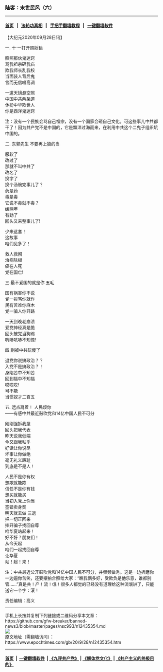 ### 陆客：末世民风（六）
------------------------

#### [首页](https://github.com/gfw-breaker/banned-news3/blob/master/README.md) &nbsp;&nbsp;|&nbsp;&nbsp; [法轮功真相](https://github.com/begood0513/basic/blob/master/README.md)  &nbsp;&nbsp;|&nbsp;&nbsp; [手把手翻墙教程](https://github.com/gfw-breaker/guides/wiki)  &nbsp;&nbsp;|&nbsp;&nbsp; [一键翻墙软件](https://github.com/gfw-breaker/nogfw/blob/master/README.md)  



<div><p>
 【大纪元2020年09月28日讯】
</p>
<p>
 一. 十·一打开照妖镜
</p>
<p>
 照照那伙鬼迷窍
 <br/>
 骂我祖宗砸我庙
 <br/>
 欺我师长乱我校
 <br/>
 当面装人背后鬼
 <br/>
 言而无信唱高调
</p>
<p>
 一道天镜悬空照
 <br/>
 中国中共两条道
 <br/>
 休扮中华欺世人
 <br/>
 你是西洋鬼迷窍
</p>
<p>
 注：没有一个民族会骂自己祖宗，没有一个国家会砸自己文化。可这些事儿中共都干了！因为共产党不是中国的，它是飘洋过海而来，在利用中共这个二鬼子组织坑中国的。
</p>
<p>
 二.
 <ok href="https://www.epochtimes.com/gb/tag/%E4%B8%9C%E9%83%AD%E5%85%88%E7%94%9F.html">
  东郭先生
 </ok>
 不要再上狼的当
</p>
<p>
 服软了
 <br/>
 改过了
 <br/>
 那就不叫中共了
 <br/>
 改名了
 <br/>
 换字了
 <br/>
 换个汤碗完事儿了？
 <br/>
 药是药
 <br/>
 毒是毒
 <br/>
 它说不毒就不毒？
 <br/>
 缓两年
 <br/>
 有劲了
 <br/>
 回头又来整事儿了!
</p>
<p>
 少来这套！
 <br/>
 这故事
 <br/>
 咱们见多了！
</p>
<p>
 救人救彻
 <br/>
 治病除根
 <br/>
 癌在人死
 <br/>
 党在国亡!
</p>
<p>
 三.最不爱国的就是你
 <ok href="https://www.epochtimes.com/gb/tag/%E4%BA%94%E6%AF%9B.html">
  五毛
 </ok>
</p>
<p>
 国有祸害你不说
 <br/>
 党一挨骂你就作
 <br/>
 民有苦难你麻木
 <br/>
 党一骗人你开路
</p>
<p>
 一天到晚老崩溃
 <br/>
 爱党神经真是脆
 <br/>
 回头被党当狗踢
 <br/>
 吭哧吭哧不知愧!
</p>
<p>
 四.别被中共玩傻了
</p>
<p>
 退党你说搞政治？？
 <br/>
 入党不是搞政治？！
 <br/>
 身陷苦中不知苦
 <br/>
 回到福中不知福
 <br/>
 哎哎哎!
 <br/>
 可不能
 <br/>
 当惯奴才二百五
</p>
<p>
 五. 远点扇着！ 人民烦你
 <br/>
 ——有感中共最近鼓吹党和14亿中国人民不可分
</p>
<p>
 刚刚强拆我屋
 <br/>
 回头把我代表
 <br/>
 昨天说我低端
 <br/>
 今又跟我粘乎
 <br/>
 好话让你说尽
 <br/>
 坏事让你做绝
 <br/>
 毫无礼义廉耻
 <br/>
 到底是不是人！
</p>
<p>
 人民不是你有权
 <br/>
 想欺就能欺
 <br/>
 信任不是你有钱
 <br/>
 想买就能买
 <br/>
 当初入党上你当
 <br/>
 签错卖身契
 <br/>
 明天就去做
 <ok href="https://www.epochtimes.com/gb/tag/%E4%B8%89%E9%80%80.html">
  三退
 </ok>
 <br/>
 把一切正回来
 <br/>
 摔开骗子找回自尊
 <br/>
 咱华夏站起来！
 <br/>
 好不好？朋友们！
 <br/>
 从今天起
 <br/>
 咱们一起找回自尊
 <br/>
 让华夏
 <br/>
 站！起！来！
</p>
<p>
 注：中共最近公开鼓吹党和14亿中国人民不可分，并频频做秀。这是一边折磨你一边逼你苦笑，还要摆拍合照给大家：“瞧我俩多好，受欺负是他乐意，谁都别管……”真是共！产！流！氓！很多人都觉的已经没有道理给这种流氓讲了，只能送它一个字：滚！
</p>
<p>
 责任编辑：高义
</p>
</div>
<hr/>
手机上长按并复制下列链接或二维码分享本文章：<br/>
https://github.com/gfw-breaker/banned-news3/blob/master/pages/nsc993/n12435354.md <br/>
<a href='https://github.com/gfw-breaker/banned-news3/blob/master/pages/nsc993/n12435354.md'><img src='https://github.com/gfw-breaker/banned-news3/blob/master/pages/nsc993/n12435354.md.png'/></a> <br/>
原文地址（需翻墙访问）：https://www.epochtimes.com/gb/20/9/28/n12435354.htm


------------------------
#### [首页](https://github.com/gfw-breaker/banned-news3/blob/master/README.md) &nbsp;|&nbsp; [一键翻墙软件](https://github.com/gfw-breaker/nogfw/blob/master/README.md) &nbsp;| [《九评共产党》](https://github.com/gfw-breaker/9ping.md/blob/master/README.md#九评之一评共产党是什么) | [《解体党文化》](https://github.com/gfw-breaker/jtdwh.md/blob/master/README.md) | [《共产主义的终极目的》](https://github.com/gfw-breaker/gczydzjmd.md/blob/master/README.md)


<img src='http://gfw-breaker.win/banned-news3/pages/nsc993/n12435354.md' width='0px' height='0px'/>